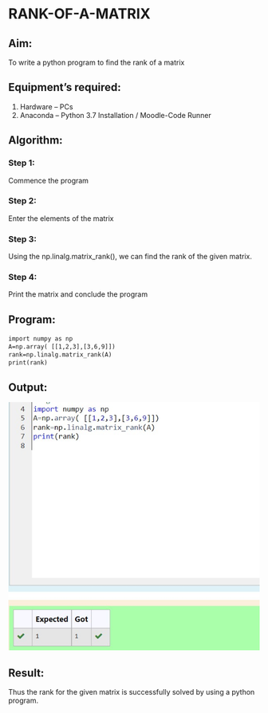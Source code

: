 # RANK-OF-A-MATRIX
## Aim:
To write a python program to find the rank of a matrix
## Equipment’s required:
1. 	Hardware – PCs
2. 	Anaconda – Python 3.7 Installation / Moodle-Code Runner
## Algorithm:
### Step 1: 
Commence the program
### Step 2: 
Enter the elements of the matrix
### Step 3: 
Using the np.linalg.matrix_rank(), we can find the rank of the given matrix.
### Step 4:
Print the matrix and conclude the program
## Program:
~~~
import numpy as np
A=np.array( [[1,2,3],[3,6,9]])
rank=np.linalg.matrix_rank(A)
print(rank)
~~~
## Output:
![Output](ra.jpg)
## Result:
Thus the rank for the given matrix is successfully solved by  using a python program.

